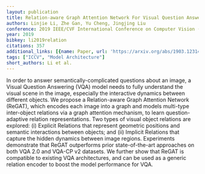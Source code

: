```yaml
---
layout: publication
title: Relation-aware Graph Attention Network For Visual Question Answering
authors: Linjie Li, Zhe Gan, Yu Cheng, Jingjing Liu
conference: 2019 IEEE/CVF International Conference on Computer Vision (ICCV)
year: 2019
bibkey: li2019relation
citations: 357
additional_links: [{name: Paper, url: 'https://arxiv.org/abs/1903.12314'}]
tags: ["ICCV", "Model Architecture"]
short_authors: Li et al.
---
```

In order to answer semantically-complicated questions about an image, a
Visual Question Answering (VQA) model needs to fully understand the visual
scene in the image, especially the interactive dynamics between different
objects. We propose a Relation-aware Graph Attention Network (ReGAT), which
encodes each image into a graph and models multi-type inter-object relations
via a graph attention mechanism, to learn question-adaptive relation
representations. Two types of visual object relations are explored: (i)
Explicit Relations that represent geometric positions and semantic interactions
between objects; and (ii) Implicit Relations that capture the hidden dynamics
between image regions. Experiments demonstrate that ReGAT outperforms prior
state-of-the-art approaches on both VQA 2.0 and VQA-CP v2 datasets. We further
show that ReGAT is compatible to existing VQA architectures, and can be used as
a generic relation encoder to boost the model performance for VQA.
